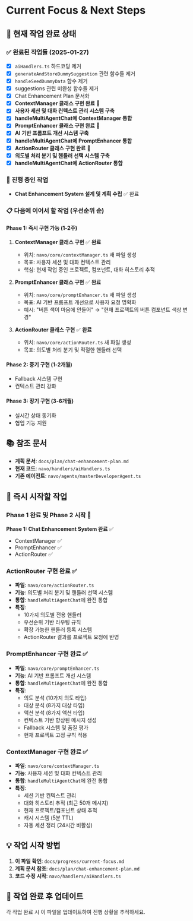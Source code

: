 # Current Focus & Next Steps

## 🎯 **현재 작업 완료 상태**

### ✅ **완료된 작업들** (2025-01-27)

- [x] `aiHandlers.ts` 하드코딩 제거
- [x] `generateAndStoreDummySuggestion` 관련 함수들 제거
- [x] `handleSeedDummyData` 함수 제거
- [x] suggestions 관련 미완성 함수들 제거
- [x] Chat Enhancement Plan 문서화
- [x] **ContextManager 클래스 구현 완료** 🎉
- [x] **사용자 세션 및 대화 컨텍스트 관리 시스템 구축**
- [x] **handleMultiAgentChat에 ContextManager 통합**
- [x] **PromptEnhancer 클래스 구현 완료** 🎉
- [x] **AI 기반 프롬프트 개선 시스템 구축**
- [x] **handleMultiAgentChat에 PromptEnhancer 통합**
- [x] **ActionRouter 클래스 구현 완료** 🎉
- [x] **의도별 처리 분기 및 핸들러 선택 시스템 구축**
- [x] **handleMultiAgentChat에 ActionRouter 통합**

### 🔄 **진행 중인 작업**

- **Chat Enhancement System 설계 및 계획 수립** ✅ 완료

### 📋 **다음에 이어서 할 작업** (우선순위 순)

#### **Phase 1: 즉시 구현 가능 (1-2주)**

1. **ContextManager 클래스 구현** ✅ **완료**
   - 위치: `navo/core/contextManager.ts` 새 파일 생성
   - 목표: 사용자 세션 및 대화 컨텍스트 관리
   - 핵심: 현재 작업 중인 프로젝트, 컴포넌트, 대화 히스토리 추적

2. **PromptEnhancer 클래스 구현** ✅ **완료**
   - 위치: `navo/core/promptEnhancer.ts` 새 파일 생성
   - 목표: AI 기반 프롬프트 개선으로 사용자 요청 명확화
   - 예시: "버튼 색이 마음에 안들어" → "현재 프로젝트의 버튼 컴포넌트 색상 변경"

3. **ActionRouter 클래스 구현** ✅ **완료**
   - 위치: `navo/core/actionRouter.ts` 새 파일 생성
   - 목표: 의도별 처리 분기 및 적절한 핸들러 선택

#### **Phase 2: 중기 구현 (1-2개월)**

- Fallback 시스템 구현
- 컨텍스트 관리 강화

#### **Phase 3: 장기 구현 (3-6개월)**

- 실시간 상태 동기화
- 협업 기능 지원

## 📚 **참조 문서**

- **계획 문서**: `docs/plan/chat-enhancement-plan.md`
- **현재 코드**: `navo/handlers/aiHandlers.ts`
- **기존 에이전트**: `navo/agents/masterDeveloperAgent.ts`

## 🚀 **즉시 시작할 작업**

### **Phase 1 완료 및 Phase 2 시작** 🎉

**Phase 1: Chat Enhancement System 완료** ✅

- ContextManager ✅
- PromptEnhancer ✅
- ActionRouter ✅

### **ActionRouter 구현 완료** ✅

- **파일**: `navo/core/actionRouter.ts`
- **기능**: 의도별 처리 분기 및 핸들러 선택 시스템
- **통합**: `handleMultiAgentChat`에 완전 통합
- **특징**:
  - 10가지 의도별 전용 핸들러
  - 우선순위 기반 라우팅 규칙
  - 확장 가능한 핸들러 등록 시스템
  - ActionRouter 결과를 프로젝트 요청에 반영

### **PromptEnhancer 구현 완료** ✅

- **파일**: `navo/core/promptEnhancer.ts`
- **기능**: AI 기반 프롬프트 개선 시스템
- **통합**: `handleMultiAgentChat`에 완전 통합
- **특징**:
  - 의도 분석 (10가지 의도 타입)
  - 대상 분석 (8가지 대상 타입)
  - 액션 분석 (8가지 액션 타입)
  - 컨텍스트 기반 향상된 메시지 생성
  - Fallback 시스템 및 품질 평가
  - 현재 프로젝트 고정 규칙 적용

### **ContextManager 구현 완료** ✅

- **파일**: `navo/core/contextManager.ts`
- **기능**: 사용자 세션 및 대화 컨텍스트 관리
- **통합**: `handleMultiAgentChat`에 완전 통합
- **특징**:
  - 세션 기반 컨텍스트 관리
  - 대화 히스토리 추적 (최근 50개 메시지)
  - 현재 프로젝트/컴포넌트 상태 추적
  - 캐시 시스템 (5분 TTL)
  - 자동 세션 정리 (24시간 비활성)

## 💡 **작업 시작 방법**

1. **이 파일 확인**: `docs/progress/current-focus.md`
2. **계획 문서 참조**: `docs/plan/chat-enhancement-plan.md`
3. **코드 수정 시작**: `navo/handlers/aiHandlers.ts`

## 📝 **작업 완료 후 업데이트**

각 작업 완료 시 이 파일을 업데이트하여 진행 상황을 추적하세요.
